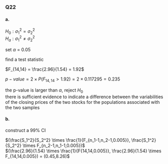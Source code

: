 ### Q22  

#### a.  

$H_0: \sigma_1^2 = \sigma_2^2$  
$H_a: \sigma_1^2 \neq \sigma_2^2$  

set $\alpha$ = 0.05  

find a test statistic  

$F_{14,14} = \frac{2.96}{1.54} = 1.92$  

$p-value = 2 \times P(F_{14,14} > 1.92) = 2 \times 0.117295 = 0.235$  

the p-value is larger than $\alpha$, reject $H_0$  
there is sufficient evidence to indicate a difference between the variabilities of the closing prices of the two stocks for the populations associated with the two samples

#### b.  

construct a 99% CI

$(\frac{S_1^2}{S_2^2} \times \frac{1}{F_{n_1-1,n_2-1,0.005}}, \frac{S_1^2}{S_2^2} \times F_{n_2-1,n_1-1,0.005})$  
$(\frac{2.96}{1.54} \times \frac{1}{F{14,14,0.005}}, \frac{2.96}{1.54} \times F_{14,14,0.005}) = (0.45,8.26)$  
